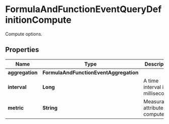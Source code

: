 

# FormulaAndFunctionEventQueryDefinitionCompute

Compute options.
## Properties

Name | Type | Description | Notes
------------ | ------------- | ------------- | -------------
**aggregation** | **FormulaAndFunctionEventAggregation** |  | 
**interval** | **Long** | A time interval in milliseconds. |  [optional]
**metric** | **String** | Measurable attribute to compute. |  [optional]



